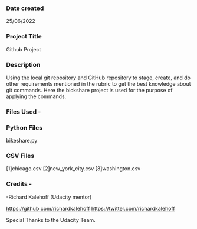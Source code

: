### Date created
25/06/2022

### Project Title
Github Project

### Description
Using the local git repository and GitHub repository to stage, create, and do other requirements mentioned in the rubric to get the best knowledge about git commands. Here the bickshare project is used for the purpose of applying the commands.

### Files Used -

### Python Files
bikeshare.py 

### CSV Files
[1]chicago.csv [2]new_york_city.csv [3]washington.csv

### Credits -
-Richard Kalehoff (Udacity mentor)

https://github.com/richardkalehoff https://twitter.com/richardkalehoff

Special Thanks to the Udacity Team.

